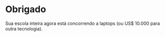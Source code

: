 

# Obrigado

Sua escola inteira agora está concorrendo a laptops (ou US$ 10.000 para outra tecnologia).